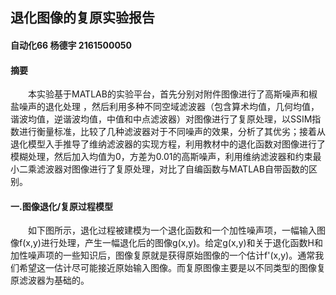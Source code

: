 ## 退化图像的复原实验报告
#### 自动化66 杨德宇 2161500050
#### 摘要
&emsp;&emsp;本实验基于MATLAB的实验平台，首先分别对附件图像进行了高斯噪声和椒盐噪声的退化处理 ，然后利用多种不同空域滤波器（包含算术均值，几何均值，谐波均值，逆谐波均值，中值和中点滤波器）对图像进行了复原处理，以SSIM指数进行衡量标准，比较了几种滤波器对于不同噪声的效果，分析了其优劣；接着从退化模型入手推导了维纳滤波器的实现方程，利用教材中的退化函数对图像进行了模糊处理，然后加入均值为0，方差为0.01的高斯噪声，利用维纳滤波器和约束最小二乘滤波器对图像进行了复原处理，对比了自编函数与MATLAB自带函数的区别。

#### 一.图像退化/复原过程模型
&emsp;&emsp;如下图所示，退化过程被建模为一个退化函数和一个加性噪声项，一幅输入图像f(x,y)进行处理，产生一幅退化后的图像g(x,y)。给定g(x,y)和关于退化函数H和加性噪声项的一些知识后，图像复原就是获得原始图像的一个估计f'(x,y)。通常我们希望这一估计尽可能接近原始输入图像。而复原图像主要是以不同类型的图像复原滤波器为基础的。
